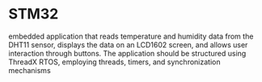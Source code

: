 # STM32
embedded application that reads temperature and humidity data from the DHT11 sensor, displays the data on an LCD1602 screen, and allows user interaction through buttons. The application should be structured using ThreadX RTOS, employing threads, timers, and synchronization mechanisms
